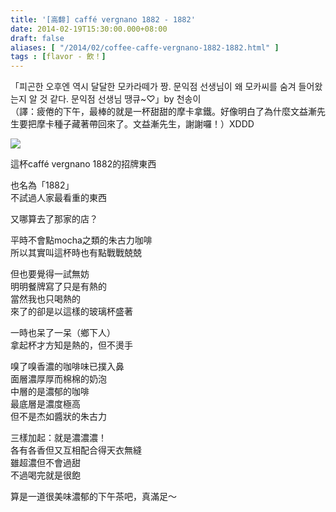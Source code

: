```yaml
---
title: '[高馡] caffé vergnano 1882 - 1882'
date: 2014-02-19T15:30:00.000+08:00
draft: false
aliases: [ "/2014/02/coffee-caffe-vergnano-1882-1882.html" ]
tags : [flavor - 飲！]
---
```


「피곤한 오후엔 역시 달달한 모카라떼가 짱. 문익점 선생님이 왜 모카씨를 숨겨 들어왔는지 알 것 같다. 문익점 선생님 땡큐~♡」by 천송이  
（譯：疲倦的下午，最棒的就是一杯甜甜的摩卡拿鐵。好像明白了為什麼文益漸先生要把摩卡種子藏著帶回來了。文益漸先生，謝謝囉！）XDDD  

![](/images/vergnano1882.jpg)

這杯caffé vergnano 1882的招牌東西  

也名為「1882」  
不試過人家最看重的東西

又哪算去了那家的店？  
  
平時不會點mocha之類的朱古力咖啡  
所以其實叫這杯時也有點戰戰兢兢

但也要覺得一試無妨    
明明餐牌寫了只是有熱的  
當然我也只喝熱的  
來了的卻是以這樣的玻璃杯盛著

一時也呆了一呆（鄉下人）  
拿起杯才方知是熱的，但不燙手

嗅了嗅香濃的咖啡味已撲入鼻  
面層濃厚厚而棉棉的奶泡  
中層的是濃郁的咖啡  
最底層是濃度極高  
但不是杰如醬狀的朱古力  
  
三樣加起：就是濃濃濃！  
各有各香但又互相配合得天衣無縫  
雖超濃但不會過甜    
不過喝完就是很飽  

算是一道很美味濃郁的下午茶吧，真滿足～
